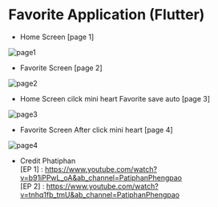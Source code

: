 # Favorite Application (Flutter)

- Home Screen [page 1]

![page1](https://user-images.githubusercontent.com/100192085/172097432-dc0f2783-03ff-4b5d-a022-438dc1a0fed7.jpg)

- Favorite Screen [page 2]

![page2](https://user-images.githubusercontent.com/100192085/172097459-1cfe59ce-8f54-4299-bda4-d4fa4596d8b8.jpg)

- Home Screen cilck mini heart Favorite save auto [page 3]

![page3](https://user-images.githubusercontent.com/100192085/172097478-07a8324c-9fcf-48ff-8fdf-cbc0cd70b554.jpg)

- Favorite Screen After click mini heart [page 4]

![page4](https://user-images.githubusercontent.com/100192085/172097505-f6e15fc2-dc9c-46ea-9689-f5020e72ad52.jpg)

- Credit Phatiphan <br/>
  [EP 1] : https://www.youtube.com/watch?v=b91iPPwL_oA&ab_channel=PatiphanPhengpao <br/>
  [EP 2] : https://www.youtube.com/watch?v=tnhq1fb_tmU&ab_channel=PatiphanPhengpao <br/>
